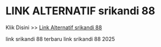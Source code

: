 # LINK ALTERNATIF srikandi 88

Klik Disini >> <a href="https://linksto.pages.dev/">Link Alternatif srikandi 88 </a>

link srikandi 88 terbaru
link srikandi 88 2025